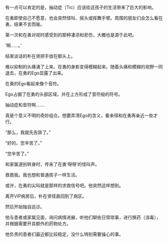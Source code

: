 有一点可以肯定的是，抽动症（Tic）应该给这孩子的生活带来了巨大的影响。

在勇即使自己不愿意，也会突然怪叫、摇头或挥舞手臂。周围的朋友们会怎么看在勇，结果不言而喻。

第一次和在勇对视时感受到的那种凄凉和悲伤，大概也是源于此吧。

‘啊……。’

结束谈话的朴在贤把手放在额头上。

难以抑制的头痛涌了上来。在勇的身影变得模糊起来。随着头痛和模糊的视野一同退去，在勇的Ego显露了出来。

在勇的Ego看起来像个音符。

Ego占据了在勇的头部区域，并在上方形成了音符般的符号。

抽动症和音符啊…….

真是个意义不明的奇妙组合。想要弄清Ego的含义，看来得和在勇再亲近一些才行。

“那么，我就先告辞了。”

“好的，您辛苦了。”

“您辛苦了。”

和家属道别转身时，传来了在勇‘呀呀’的怪叫声。

救救我。我也想和普通孩子一样生活。

或许，在勇的尖叫就是那样的求救信号吧。他突然这样想到。

离开VIP病房后，朴在贤径直回到了病区。

然后开始独自巡诊。

他与患者或家属见面，询问病情进展，听他们聊些日常琐事，进行换药（消毒），并根据需要开具额外的药物处方。

他负责的患者们最近都比较稳定，没什么特别需要操心的事。